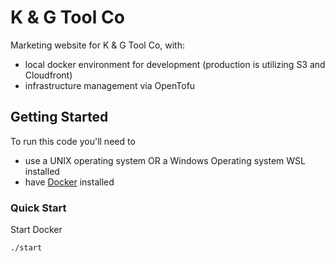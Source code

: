 # K & G Tool Co

Marketing website for K & G Tool Co, with:

- local docker environment for development (production is utilizing S3 and Cloudfront)
- infrastructure management via OpenTofu

## Getting Started

To run this code you'll need to

- use a UNIX operating system OR a Windows Operating system WSL installed
- have [Docker](https://www.docker.com/) installed

### Quick Start

Start Docker

```bash
./start
```
